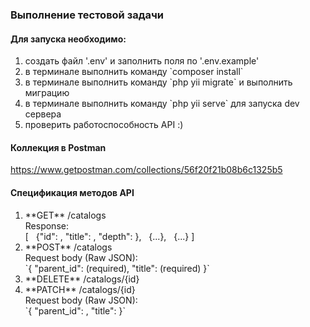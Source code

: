 ### Выполнение тестовой задачи ###
#### Для запуска необходимо: ####
<ol>
<li> создать файл '.env' и заполнить поля по '.env.example'</li>
<li> в терминале выполнить команду `composer install`</li>
<li> в терминале выполнить команду `php yii migrate` и выполнить миграцию </li>
<li> в терминале выполнить команду `php yii serve` для запуска dev сервера</li>
<li> проверить работоспособность API :) </li>
</ol>

#### Коллекция в Postman ####
https://www.getpostman.com/collections/56f20f21b08b6c1325b5

#### Спецификация методов API ####

<ol>
<li>
    **GET** /catalogs <br>
    Response: <br>
    [
      {"id": <number>, "title": <string>, "depth": <number>},
      {...},
      {...}
    ]
</li>
<li>
    **POST** /catalogs <br>
    Request body (Raw JSON): <br>
    `{
        "parent_id": <int> (required),
        "title": <string> (required)
    }`
</li>
<li>
    **DELETE** /catalogs/{id} <br>
</li>
<li>
    **PATCH** /catalogs/{id} <br>
    Request body (Raw JSON): <br>
        `{
            "parent_id": <int>,
            "title": <string>
        }`
</li>
</ol>
